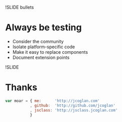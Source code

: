 !SLIDE bullets
# Always be testing

* Consider the community
* Isolate platform-specific code
* Make it easy to replace components
* Document extension points


!SLIDE
# Thanks

```javascript
var moar = { me:      'http://jcoglan.com'
           , github:  'http://github.com/jcoglan'
           , jsclass: 'http://jsclass.jcoglan.com'
           }
```
